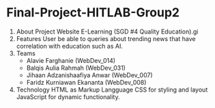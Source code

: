 # Final-Project-HITLAB-Group2
1. About Project
    Website E-Learning (SGD #4 Quality Education).gi
2. Features
    User be able to queries about trending news that have correlation with education such as AI.
3. Teams
    - Alavie Farghanie (WebDev_014)
    - Balqis Aulia Rahmah (WebDev_031)
    - Jihaan Adzanishaafiya Anwar (WebDev_007)
    - Faridz Kurniawan Ekananta (WebDev_008)
4. Technology
    HTML as Markup Langguage
    CSS for styling and layout
    JavaScript for dynamic functionality.
